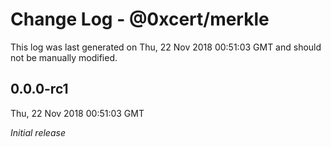 # Change Log - @0xcert/merkle

This log was last generated on Thu, 22 Nov 2018 00:51:03 GMT and should not be manually modified.

## 0.0.0-rc1
Thu, 22 Nov 2018 00:51:03 GMT

*Initial release*

